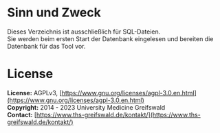 # Sinn und Zweck #
Dieses Verzeichnis ist ausschließlich für SQL-Dateien.<br>
Sie werden beim ersten Start der Datenbank eingelesen und bereiten die Datenbank für das Tool vor.

# License #
**License:** AGPLv3, [https://www.gnu.org/licenses/agpl-3.0.en.html](https://www.gnu.org/licenses/agpl-3.0.en.html)<br>
**Copyright:** 2014 - 2023 University Medicine Greifswald<br>
**Contact:** [https://www.ths-greifswald.de/kontakt/](https://www.ths-greifswald.de/kontakt/)
